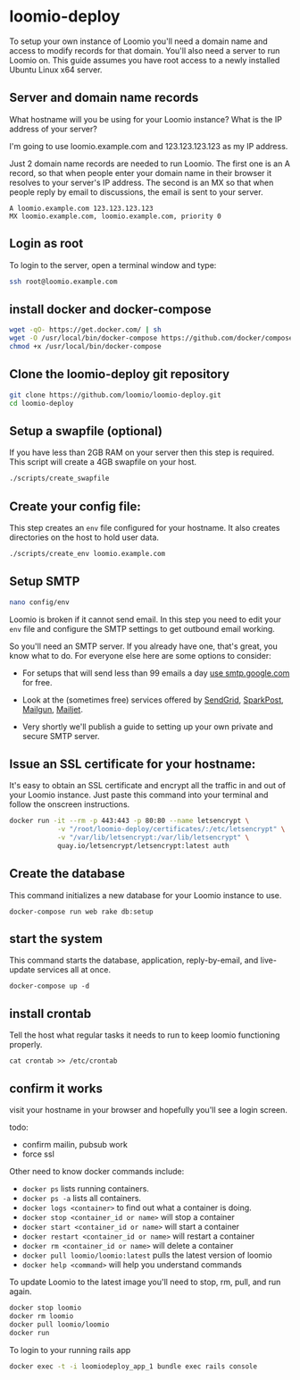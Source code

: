 # loomio-deploy

To setup your own instance of Loomio you'll need a domain name and access to modify records for that domain.
You'll also need a server to run Loomio on. This guide assumes you have root access to a newly installed Ubuntu Linux x64 server.

## Server and domain name records
What hostname will you be using for your Loomio instance? What is the IP address of your server?

I'm going to use loomio.example.com and 123.123.123.123 as my IP address.

Just 2 domain name records are needed to run Loomio.
The first one is an A record, so that when people enter your domain name in their browser it resolves to your server's IP address.
The second is an MX so that when people reply by email to discussions, the email is sent to your server.

```
A loomio.example.com 123.123.123.123
MX loomio.example.com, loomio.example.com, priority 0
```

## Login as root
To login to the server, open a terminal window and type:

```sh
ssh root@loomio.example.com
```

## install docker and docker-compose

```sh
wget -qO- https://get.docker.com/ | sh
wget -O /usr/local/bin/docker-compose https://github.com/docker/compose/releases/download/1.6.2/docker-compose-`uname -s`-`uname -m`
chmod +x /usr/local/bin/docker-compose
```

## Clone the loomio-deploy git repository

```sh
git clone https://github.com/loomio/loomio-deploy.git
cd loomio-deploy
```

## Setup a swapfile (optional)
If you have less than 2GB RAM on your server then this step is required. This script will create a 4GB swapfile on your host.

```sh
./scripts/create_swapfile
```

## Create your config file:
This step creates an `env` file configured for your hostname. It also creates directories on the host to hold user data.

```sh
./scripts/create_env loomio.example.com
```

## Setup SMTP

```sh
nano config/env
```

Loomio is broken if it cannot send email. In this step you need to edit your `env` file and configure the SMTP settings to get outbound email working.

So you'll need an SMTP server. If you already have one, that's great, you know what to do. For everyone else here are some options to consider:

- For setups that will send less than 99 emails a day [use smtp.google.com](https://www.digitalocean.com/community/tutorials/how-to-use-google-s-smtp-server) for free.

- Look at the (sometimes free) services offered by [SendGrid](https://sendgrid.com/), [SparkPost](https://www.sparkpost.com/), [Mailgun](http://www.mailgun.com/), [Mailjet](https://www.mailjet.com/pricing).

- Very shortly we'll publish a guide to setting up your own private and secure SMTP server.

## Issue an SSL certificate for your hostname:
It's easy to obtain an SSL certificate and encrypt all the traffic in and out of your Loomio instance. Just paste this command into your terminal and follow the onscreen instructions.

```sh
docker run -it --rm -p 443:443 -p 80:80 --name letsencrypt \
            -v "/root/loomio-deploy/certificates/:/etc/letsencrypt" \
            -v "/var/lib/letsencrypt:/var/lib/letsencrypt" \
            quay.io/letsencrypt/letsencrypt:latest auth
```

## Create the database
This command initializes a new database for your Loomio instance to use.

```
docker-compose run web rake db:setup
```

## start the system
This command starts the database, application, reply-by-email, and live-update services all at once.

```
docker-compose up -d
```

## install crontab
Tell the host what regular tasks it needs to run to keep loomio functioning properly.

```
cat crontab >> /etc/crontab
```

## confirm it works
visit your hostname in your browser and hopefully you'll see a login screen.

todo:
* confirm mailin, pubsub work
* force ssl

Other need to know docker commands include:
* `docker ps` lists running containers.
* `docker ps -a` lists all containers.
* `docker logs <container>` to find out what a container is doing.
* `docker stop <container_id or name>` will stop a container
* `docker start <container_id or name>` will start a container
* `docker restart <container_id or name>` will restart a container
* `docker rm <container_id or name>` will delete a container
* `docker pull loomio/loomio:latest` pulls the latest version of loomio
* `docker help <command>` will help you understand commands

To update Loomio to the latest image you'll need to stop, rm, pull, and run again.

```sh
docker stop loomio
docker rm loomio
docker pull loomio/loomio
docker run
```

To login to your running rails app

```sh
docker exec -t -i loomiodeploy_app_1 bundle exec rails console
```

